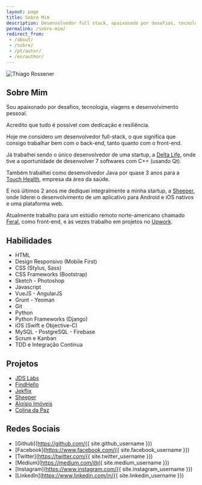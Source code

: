 ```yaml
---
layout: page
title: Sobre Mim
description: Desenvolvedor full stack, apaixonado por desafios, tecnologia, pessoas e melhoramento pessoal.
permalink: /sobre-mim/
redirect_from:
 - /about/
 - /sobre/
 - /pt/autor/
 - /en/author/
---
```


<img itemprop="image" class="img-rounded" src="http://res.cloudinary.com/dm7h7e8xj/image/upload/c_scale,w_200/v1502909579/IMG_1290_cavqej.jpg" alt="Thiago Rossener">

## Sobre Mim

Sou apaixonado por desafios, tecnologia, viagens e desenvolvimento pessoal.

Acredito que tudo é possível com dedicação e resiliência.

Hoje me considero um desenvolvedor full-stack, o que significa que consigo trabalhar bem
com o back-end, tanto quanto com o front-end.

Já trabalhei sendo o único desenvolvedor de uma startup, a [Delta Life](http://www.deltalife.com.br/),
onde tive a oportunidade de desenvolver 7 softwares com C++ (usando Qt).

Também trabalhei como desenvolvedor Java por quase 3 anos para a [Touch Health](http://touchhealth.com.br/),
empresa da área da saúde.

E nos últimos 2 anos me dediquei integralmente a minha startup, a [Sheeper](https://www.facebook.com/SheeperOfertas/), 
onde liderei o desenvolvimento de um aplicativo para Android e iOS nativos e uma plataforma web.

Atualmente trabalho para um estúdio remoto norte-americano chamado [Feral](https://weareferal.com), como front-end, e às vezes trabalho em projetos no [Upwork](https://www.upwork.com/freelancers/~013ee7d0843e070699?viewMode=1).

## Habilidades

<ul class="skill-list">
  <li>HTML</li>
  <li>Design Responsivo (Mobile First)</li>
  <li>CSS (Stylus, Sass)</li>
  <li>CSS Frameworks (Bootstrap)</li>
  <li>Sketch - Photoshop</li>
  <li>Javascript</li>
  <li>VueJS - AngularJS</li>
  <li>Grunt - Yeoman</li>
  <li>Git</li>
  <li>Python</li>
  <li>Python Frameworks (Django)</li>
  <li>iOS (Swift e Objective-C)</li>
  <li>MySQL - PostgreSQL - Firebase</li>
  <li>Scrum e Kanban</li>
  <li>TDD e Integração Contínua</li>
</ul>

## Projetos

<ul>
  <li><a href="https://jdslabs.com">JDS Labs</a></li>
  <li><a href="https://findhello.therefugeecenter.org/#/welcome">FindHello</a></li>
  <li><a href="https://github.com/thiagorossener/jekflix-template">Jekflix</a></li>
  <li><a href="https://www.facebook.com/SheeperOfertas/">Sheeper</a></li>
  <li><a href="https://github.com/thiagorossener/aloisioimoveis">Aloísio Imóveis</a></li>
  <li><a href="http://www.colinadapaz.com.br/">Colina da Paz</a></li>
</ul>

## Redes Sociais

- [Github](https://github.com/{{ site.github_username }})
- [Facebook](https://www.facebook.com/{{ site.facebook_username }})
- [Twitter](https://twitter.com/{{ site.twitter_username }})
- [Medium](https://medium.com/@{{ site.medium_username }})
- [Instagram](https://www.instagram.com/{{ site.instagram_username }})
- [LinkedIn](https://www.linkedin.com/in/{{ site.linkedin_username }})
